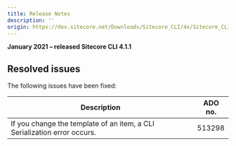 ```yaml
---
title: Release Notes
description: ''
origin: https://dev.sitecore.net/Downloads/Sitecore_CLI/4x/Sitecore_CLI_411/Release_Notes
---
```


**January 2021 – released Sitecore CLI 4.1.1**

## Resolved issues

The following issues have been fixed:

 | Description | ADO no. |
 | --- | --- |
 | ​If you change the template of an item, a CLI Serialization error occurs. | 513298 |